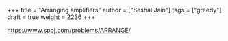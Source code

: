 +++
title = "Arranging amplifiers"
author = ["Seshal Jain"]
tags = ["greedy"]
draft = true
weight = 2236
+++

<https://www.spoj.com/problems/ARRANGE/>
